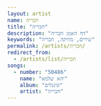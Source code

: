 ```yaml
---
layout: artist
name: חבריה
title: "חבריה"
description: "דף האמן חבריה"
keywords: "שירים, מוזיקה, חבריה"
permalink: /artists/חבריה/
redirect_from:
  - /artists/list/חבריה
songs:
  - number: "50486"
    name: "יהא שלמא"
    album: "סינגלים"
    artist: "חבריה"
---
```

